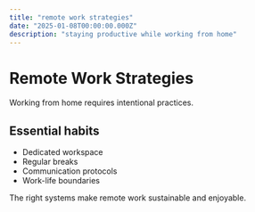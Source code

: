 ```yaml
---
title: "remote work strategies"
date: "2025-01-08T00:00:00.000Z"
description: "staying productive while working from home"
---
```


# Remote Work Strategies

Working from home requires intentional practices.

## Essential habits

- Dedicated workspace
- Regular breaks
- Communication protocols
- Work-life boundaries

The right systems make remote work sustainable and enjoyable. 